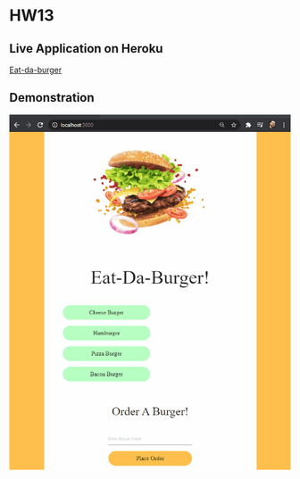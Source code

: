 # HW13

## Live Application on Heroku

[Eat-da-burger](https://eat-da-burger-pef.herokuapp.com/)

## Demonstration

![](public/assets/hw13demo.gif)
